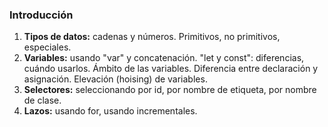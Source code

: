 ### Introducción
1. **Tipos de datos:** cadenas y números. Primitivos, no primitivos, especiales.
2. **Variables:** usando "var" y concatenación. "let y const": diferencias, cuándo usarlos. Ámbito de las variables. Diferencia entre declaración y asignación. Elevación (hoising) de variables.
3. **Selectores:** seleccionando por id, por nombre de etiqueta, por nombre de clase.
4. **Lazos:** usando for, usando incrementales.